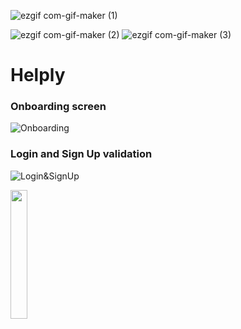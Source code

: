 
![ezgif com-gif-maker (1)]()

![ezgif com-gif-maker (2)](https://user-images.githubusercontent.com/40695548/118972061-cc50e600-b978-11eb-9b5e-91269fb5cd73.gif)
![ezgif com-gif-maker (3)](https://user-images.githubusercontent.com/40695548/118972547-5731e080-b979-11eb-905e-dc9768d6ef24.gif)
# Helply

### Onboarding screen
![Onboarding](https://media.giphy.com/media/BrkXx3t2LLwZPgMYNS/giphy.gif)

### Login and Sign Up validation
![Login&SignUp](https://media.giphy.com/media/ngCDBfoBRnC3HFwhkf/giphy.gif)

<img src="https://user-images.githubusercontent.com/40695548/118972019-c0fdba80-b978-11eb-8344-2e6b741f20cd.gif" width="23%">
